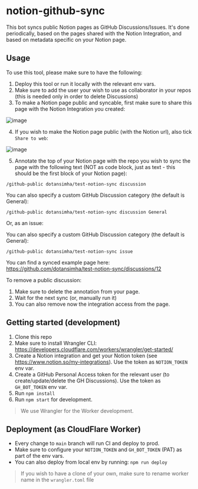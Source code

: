 # notion-github-sync

This bot syncs public Notion pages as GitHub Discussions/Issues. It's done periodically, based on the pages shared with the Notion Integration, and based on metadata specific on your Notion page.

## Usage

To use this tool, please make sure to have the following:

1. Deploy this tool or run it locally with the relevant env vars.
2. Make sure to add the user your wish to use as collaborator in your repos (this is needed only in order to delete Discussions)
3. To make a Notion page public and syncable, first make sure to share this page with the Notion Integration you created:

![image](https://user-images.githubusercontent.com/3680083/177030441-7110357f-5f48-400e-b043-ed77fda794f1.png)

4. If you wish to make the Notion page public (with the Notion url), also tick `Share to web`:

![image](https://user-images.githubusercontent.com/3680083/177030470-bd8bafc5-a0ee-4c2e-920b-a7b3d2000483.png)

5. Annotate the top of your Notion page with the repo you wish to sync the page with the following text (NOT as code block, just as text - this should be the first block of your Notion page):

```
/github-public dotansimha/test-notion-sync discussion
```

You can also specify a custom GitHub Discussion category (the default is General):

```
/github-public dotansimha/test-notion-sync discussion General
```

Or, as an issue:

You can also specify a custom GitHub Discussion category (the default is General):

```
/github-public dotansimha/test-notion-sync issue
```

You can find a synced example page here: https://github.com/dotansimha/test-notion-sync/discussions/12

To remove a public discussion:

1. Make sure to delete the annotation from your page.
2. Wait for the next sync (or, manually run it)
3. You can also remove now the integration access from the page.

## Getting started (development)

1. Clone this repo
2. Make sure to install Wrangler CLI: https://developers.cloudflare.com/workers/wrangler/get-started/
3. Create a Notion integration and get your Notion token (see https://www.notion.so/my-integrations). Use the token as `NOTION_TOKEN` env var.
4. Create a GitHub Personal Access token for the relevant user (to create/update/delete the GH Discussions). Use the token as `GH_BOT_TOKEN` env var.
5. Run `npm install`
6. Run `npm start` for development.

> We use Wrangler for the Worker development.

## Deployment (as CloudFlare Worker)

- Every change to `main` branch will run CI and deploy to prod.
- Make sure to configure your `NOTION_TOKEN` and `GH_BOT_TOKEN` (PAT) as part of the env vars.
- You can also deploy from local env by running: `npm run deploy`

> If you wish to have a clone of your own, make sure to rename worker name in the `wrangler.toml` file
